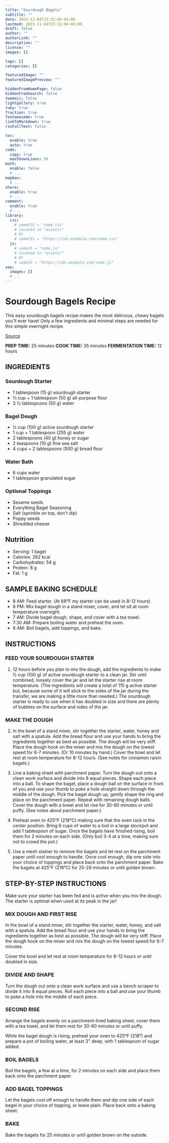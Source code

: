 ```yaml
---
title: "Sourdough Bagels"
subtitle: ""
date: 2023-11-04T23:32:04-04:00
lastmod: 2023-11-04T23:32:04-04:00
draft: false
author: ""
authorLink: ""
description: ""
license: ""
images: []

tags: []
categories: []

featuredImage: ""
featuredImagePreview: ""

hiddenFromHomePage: false
hiddenFromSearch: false
twemoji: false
lightgallery: true
ruby: true
fraction: true
fontawesome: true
linkToMarkdown: true
rssFullText: false

toc:
  enable: true
  auto: true
code:
  copy: true
  maxShownLines: 50
math:
  enable: false
  # ...
mapbox:
  # ...
share:
  enable: true
  # ...
comment:
  enable: true
  # ...
library:
  css:
    # someCSS = "some.css"
    # located in "assets/"
    # Or
    # someCSS = "https://cdn.example.com/some.css"
  js:
    # someJS = "some.js"
    # located in "assets/"
    # Or
    # someJS = "https://cdn.example.com/some.js"
seo:
  images: []
  # ...
---
```


# Sourdough Bagels Recipe
This easy sourdough bagels recipe makes the most delicious, chewy bagels you'll ever have! Only a few ingredients and minimal steps are needed for this simple overnight recipe.

[Source](https://littlespoonfarm.com/sourdough-bagels-recipe/)

**PREP TIME:** 25 minutes
**COOK TIME:** 35 minutes
**FERMENTATION TIME:** 12 hours

## INGREDIENTS

### Sourdough Starter

- 1 tablespoon (15 g) sourdough starter
- ⅓ cup + 1 tablespoon (50 g) all-purpose flour
- 3 ½ tablespoons (50 g) water

### Bagel Dough

- ½ cup (100 g) active sourdough starter
- 1 cup + 1 tablespoon (255 g) water
- 2 tablespoons (40 g) honey or sugar
- 2 teaspoons (10 g) fine sea salt
- 4 cups + 2 tablespoons (500 g) bread flour

### Water Bath

- 6 cups water
- 1 tablespoon granulated sugar

### Optional Toppings

- Sesame seeds
- Everything Bagel Seasoning
- Salt (sprinkle on top, don't dip)
- Poppy seeds
- Shredded cheese

## Nutrition

- Serving: 1 bagel
- Calories: 262 kcal
- Carbohydrates: 54 g
- Protein: 8 g
- Fat: 1 g

## SAMPLE BAKING SCHEDULE

- 8 AM: Feed starter. (At 68°F my starter can be used in 8-12 hours)
- 8 PM: Mix bagel dough in a stand mixer, cover, and let sit at room temperature overnight.
- 7 AM: Divide bagel dough, shape, and cover with a tea towel.
- 7:30 AM: Prepare boiling water and preheat the oven.
- 8 AM: Boil bagels, add toppings, and bake.

## INSTRUCTIONS
### FEED YOUR SOURDOUGH STARTER

1. 12 hours before you plan to mix the dough, add the ingredients to make ½ cup (100 g) of active sourdough starter to a clean jar. Stir until combined, loosely cover the jar and let the starter rise at room temperature. (The ingredients will create a total of 115 g active starter but, because some of it will stick to the sides of the jar during the transfer, we are making a little more than needed.) The sourdough starter is ready to use when it has doubled in size and there are plenty of bubbles on the surface and sides of the jar.

### MAKE THE DOUGH

2. In the bowl of a stand mixer, stir together the starter, water, honey and salt with a spatula. Add the bread flour and use your hands to bring the ingredients together as best as possible. The dough will be very stiff. Place the dough hook on the mixer and mix the dough on the lowest speed for 6-7 minutes. (Or 10 minutes by hand.) Cover the bowl and let rest at room temperature for 8-12 hours. (See notes for cinnamon raisin bagels.)

3. Line a baking sheet with parchment paper. Turn the dough out onto a clean work surface and divide into 8 equal pieces. Shape each piece into a ball. To shape the bagel, place a dough ball on the surface in front of you and use your thumb to poke a hole straight down through the middle of the dough. Pick the bagel dough up, gently shape the ring and place on the parchment paper. Repeat with remaining dough balls. Cover the dough with a towel and let rise for 30-60 minutes or until puffy. (See notes about parchment paper.)

4. Preheat oven to 425°F (218°C) making sure that the oven rack in the center position. Bring 6 cups of water to a boil in a large stockpot and add 1 tablespoon of sugar. Once the bagels have finished rising, boil them for 2 minutes on each side. (Only boil 3-4 at a time, making sure not to crowd the pot.)
5. Use a mesh stainer to remove the bagels and let rest on the parchment paper until cool enough to handle. Once cool enough, dip one side into your choice of toppings and place back onto the parchment paper.
Bake the bagels at 425°F (218°C) for 25-28 minutes or until golden brown.

## STEP-BY-STEP INSTRUCTIONS
Make sure your starter has been fed and is active when you mix the dough. The starter is optimal when used at its peak in the jar!

### MIX DOUGH AND FIRST RISE

In the bowl of a stand mixer, stir together the starter, water, honey, and salt with a spatula.
Add the bread flour and use your hands to bring the ingredients together as best as possible. The dough will be very stiff.
Place the dough hook on the mixer and mix the dough on the lowest speed for 6-7 minutes.

Cover the bowl and let rest at room temperature for 8-12 hours or until doubled in size.
### DIVIDE AND SHAPE

Turn the dough out onto a clean work surface and use a bench scraper to divide it into 8 equal pieces.
Roll each piece into a ball and use your thumb to poke a hole into the middle of each piece.

### SECOND RISE

Arrange the bagels evenly on a parchment-lined baking sheet, cover them with a tea towel, and let them rest for 30-60 minutes or until puffy.

While the bagel dough is rising, preheat your oven to 425°F (218°) and prepare a pot of boiling water, at least 3" deep, with 1 tablespoon of sugar added.
### BOIL BAGELS

Boil the bagels, a few at a time, for 2 minutes on each side and place them back onto the parchment paper.

### ADD BAGEL TOPPINGS

Let the bagels cool off enough to handle them and dip one side of each bagel in your choice of topping, or leave plain. Place back onto a baking sheet.

### BAKE

Bake the bagels for 25 minutes or until golden brown on the outside.
